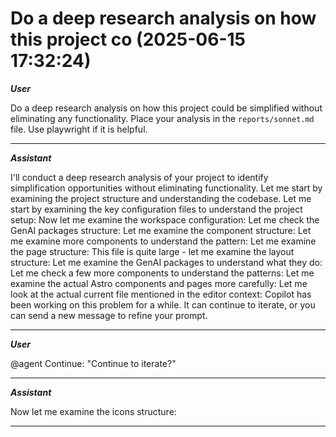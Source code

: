 <!-- Generated by SpecStory -->

# Do a deep research analysis on how this project co (2025-06-15 17:32:24)

_**User**_

Do a deep research analysis on how this project could be simplified without eliminating any functionality. Place your analysis in the `reports/sonnet.md` file. Use playwright if it is helpful.

---

_**Assistant**_

I'll conduct a deep research analysis of your project to identify simplification opportunities without eliminating functionality. Let me start by examining the project structure and understanding the codebase. Let me start by examining the key configuration files to understand the project setup: Now let me examine the workspace configuration: Let me check the GenAI packages structure: Let me examine the component structure: Let me examine more components to understand the pattern: Let me examine the page structure: This file is quite large - let me examine the layout structure: Let me examine the GenAI packages to understand what they do: Let me check a few more components to understand the patterns: Let me examine the actual Astro components and pages more carefully: Let me look at the actual current file mentioned in the editor context: Copilot has been working on this problem for a while. It can continue to iterate, or you can send a new message to refine your prompt.

---

_**User**_

@agent Continue: "Continue to iterate?"

---

_**Assistant**_

Now let me examine the icons structure: 

---

